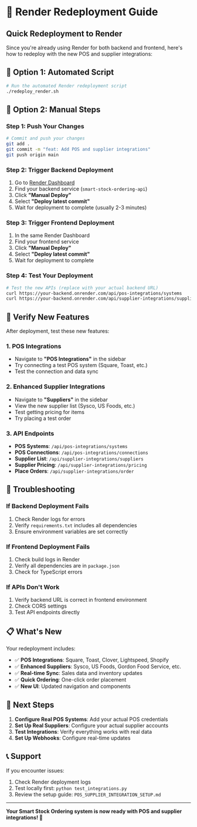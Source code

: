 # 🔄 Render Redeployment Guide

## Quick Redeployment to Render

Since you're already using Render for both backend and frontend, here's how to redeploy with the new POS and supplier integrations:

## 🚀 Option 1: Automated Script

```bash
# Run the automated Render redeployment script
./redeploy_render.sh
```

## 🚀 Option 2: Manual Steps

### Step 1: Push Your Changes

```bash
# Commit and push your changes
git add .
git commit -m "feat: Add POS and supplier integrations"
git push origin main
```

### Step 2: Trigger Backend Deployment

1. Go to [Render Dashboard](https://dashboard.render.com)
2. Find your backend service (`smart-stock-ordering-api`)
3. Click **"Manual Deploy"**
4. Select **"Deploy latest commit"**
5. Wait for deployment to complete (usually 2-3 minutes)

### Step 3: Trigger Frontend Deployment

1. In the same Render Dashboard
2. Find your frontend service
3. Click **"Manual Deploy"**
4. Select **"Deploy latest commit"**
5. Wait for deployment to complete

### Step 4: Test Your Deployment

```bash
# Test the new APIs (replace with your actual backend URL)
curl https://your-backend.onrender.com/api/pos-integrations/systems
curl https://your-backend.onrender.com/api/supplier-integrations/suppliers
```

## 🧪 Verify New Features

After deployment, test these new features:

### 1. POS Integrations
- Navigate to **"POS Integrations"** in the sidebar
- Try connecting a test POS system (Square, Toast, etc.)
- Test the connection and data sync

### 2. Enhanced Supplier Integrations
- Navigate to **"Suppliers"** in the sidebar
- View the new supplier list (Sysco, US Foods, etc.)
- Test getting pricing for items
- Try placing a test order

### 3. API Endpoints
- **POS Systems**: `/api/pos-integrations/systems`
- **POS Connections**: `/api/pos-integrations/connections`
- **Supplier List**: `/api/supplier-integrations/suppliers`
- **Supplier Pricing**: `/api/supplier-integrations/pricing`
- **Place Orders**: `/api/supplier-integrations/order`

## 🔧 Troubleshooting

### If Backend Deployment Fails
1. Check Render logs for errors
2. Verify `requirements.txt` includes all dependencies
3. Ensure environment variables are set correctly

### If Frontend Deployment Fails
1. Check build logs in Render
2. Verify all dependencies are in `package.json`
3. Check for TypeScript errors

### If APIs Don't Work
1. Verify backend URL is correct in frontend environment
2. Check CORS settings
3. Test API endpoints directly

## 📋 What's New

Your redeployment includes:

- ✅ **POS Integrations**: Square, Toast, Clover, Lightspeed, Shopify
- ✅ **Enhanced Suppliers**: Sysco, US Foods, Gordon Food Service, etc.
- ✅ **Real-time Sync**: Sales data and inventory updates
- ✅ **Quick Ordering**: One-click order placement
- ✅ **New UI**: Updated navigation and components

## 🎯 Next Steps

1. **Configure Real POS Systems**: Add your actual POS credentials
2. **Set Up Real Suppliers**: Configure your actual supplier accounts
3. **Test Integrations**: Verify everything works with real data
4. **Set Up Webhooks**: Configure real-time updates

## 📞 Support

If you encounter issues:
1. Check Render deployment logs
2. Test locally first: `python test_integrations.py`
3. Review the setup guide: `POS_SUPPLIER_INTEGRATION_SETUP.md`

---

**Your Smart Stock Ordering system is now ready with POS and supplier integrations! 🚀** 